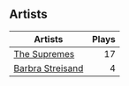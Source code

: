 ## Artists
Artists | Plays 
----- | -----: 
[The Supremes](/artists/the-supremes-784579) | 17
[Barbra Streisand](/artists/barbra-streisand-31892) | 4

